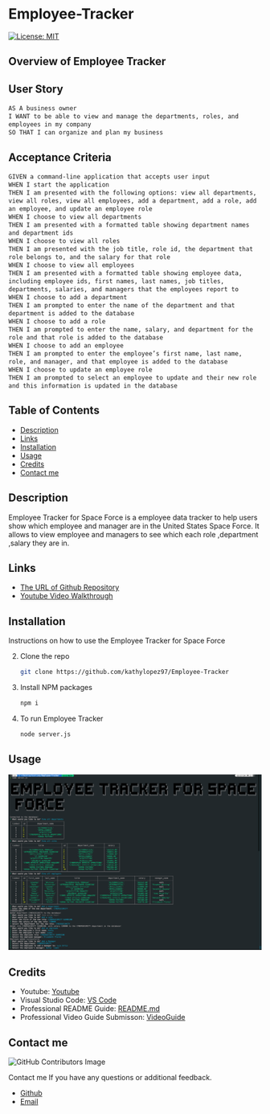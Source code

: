 # Employee-Tracker

[![License: MIT](https://img.shields.io/badge/License-MIT-yellow.svg)](https://opensource.org/licenses/MIT)

  
## Overview of Employee Tracker 

## User Story
```
AS A business owner
I WANT to be able to view and manage the departments, roles, and employees in my company
SO THAT I can organize and plan my business

```

## Acceptance Criteria
```
GIVEN a command-line application that accepts user input
WHEN I start the application
THEN I am presented with the following options: view all departments, view all roles, view all employees, add a department, add a role, add an employee, and update an employee role
WHEN I choose to view all departments
THEN I am presented with a formatted table showing department names and department ids
WHEN I choose to view all roles
THEN I am presented with the job title, role id, the department that role belongs to, and the salary for that role
WHEN I choose to view all employees
THEN I am presented with a formatted table showing employee data, including employee ids, first names, last names, job titles, departments, salaries, and managers that the employees report to
WHEN I choose to add a department
THEN I am prompted to enter the name of the department and that department is added to the database
WHEN I choose to add a role
THEN I am prompted to enter the name, salary, and department for the role and that role is added to the database
WHEN I choose to add an employee
THEN I am prompted to enter the employee’s first name, last name, role, and manager, and that employee is added to the database
WHEN I choose to update an employee role
THEN I am prompted to select an employee to update and their new role and this information is updated in the database 
```
## Table of Contents

- [Description](#description)
- [Links](#links)
- [Installation](#installation)
- [Usage](#usage)
- [Credits](#credits)
- [Contact me](#contact-me)


  
## Description

 Employee Tracker for Space Force is a employee data tracker to help users show which employee and manager are in the United States Space Force. It allows to view employee and managers to see which each role ,department ,salary they are in. 
 
## Links
- [The URL of Github Repository](https://github.com/kathylopez97/Employee-Tracker)
- [Youtube Video Walkthrough](https://www.youtube.com/watch?v=oSJwXXfOJ9c)

## Installation 

Instructions on how to use the Employee Tracker for Space Force


2. Clone the repo
   ```sh
   git clone https://github.com/kathylopez97/Employee-Tracker
   ```
3. Install NPM packages

   ```sh
   npm i 
   ```

4. To run Employee Tracker
   ```sh
   node server.js
   ```
## Usage 
![Employee Tracker](images/Employee-Tracker.png)
## Credits 
- Youtube: [Youtube](https://youtube.com)
- Visual Studio Code: [VS Code](https://code.visualstudio.com/)
- Professional README Guide: [README.md](https://coding-boot-camp.github.io/full-stack/github/professional-readme-guide)
- Professional  Video Guide Submisson: [VideoGuide](https://coding-boot-camp.github.io/full-stack/computer-literacy/video-submission-guide)


## Contact me
<!-- I hope you all like it! -->
![GitHub Contributors Image](https://contrib.rocks/image?repo=kathylopez97/Employee-Tracker)

Contact me If you have any questions or additional feedback.
- [Github](https://github.com/kathylopez97)
- [Email](kathyylopezz97@gmail.com)
